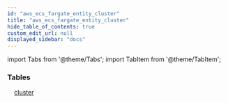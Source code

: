 ```yaml
---
id: "aws_ecs_fargate_entity_cluster"
title: "aws_ecs_fargate_entity_cluster"
hide_table_of_contents: true
custom_edit_url: null
displayed_sidebar: "docs"
---
```


import Tabs from '@theme/Tabs';
import TabItem from '@theme/TabItem';

<Tabs>
  <TabItem value="Components" label="Components" default>

### Tables

    [cluster](../../aws/tables/aws_ecs_fargate_entity_cluster.Cluster)

</TabItem>
  <TabItem value="Code examples" label="Code examples">

</TabItem>
</Tabs>
